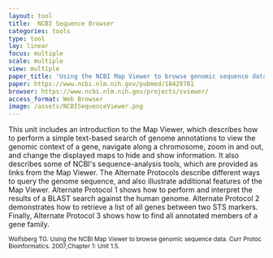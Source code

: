 ```yaml
---
layout: tool
title:  NCBI Sequence Browser
categories: tools
type: tool
lay: linear
focus: multiple
scale: multiple
view: multiple
paper_title: 'Using the NCBI Map Viewer to browse genomic sequence data'
paper: https://www.ncbi.nlm.nih.gov/pubmed/18428781
browser: https://www.ncbi.nlm.nih.gov/projects/sviewer/
access_format: Web Browser
image: /assets/NCBISequenceViewer.png
---
```


This unit includes an introduction to the Map Viewer, which describes how to perform a simple text-based search of genome annotations to view the genomic context of a gene, navigate along a chromosome, zoom in and out, and change the displayed maps to hide and show information. It also describes some of NCBI's sequence-analysis tools, which are provided as links from the Map Viewer. The Alternate Protocols describe different ways to query the genome sequence, and also illustrate additional features of the Map Viewer. Alternate Protocol 1 shows how to perform and interpret the results of a BLAST search against the human genome. Alternate Protocol 2 demonstrates how to retrieve a list of all genes between two STS markers. Finally, Alternate Protocol 3 shows how to find all annotated members of a gene family.


<small>Wolfsberg TG. Using the NCBI Map Viewer to browse genomic sequence data. Curr Protoc Bioinformatics. 2007;Chapter 1: Unit 1.5.</small>
